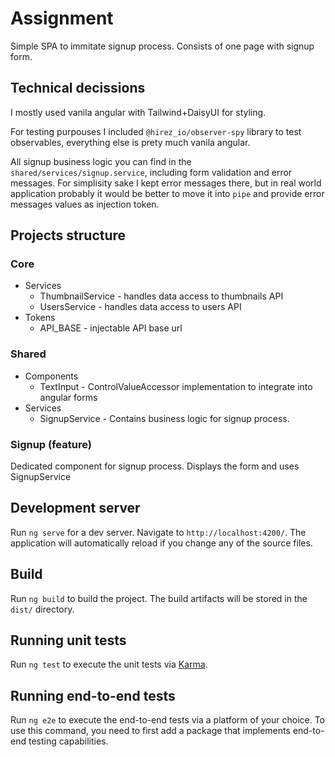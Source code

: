 # Assignment

Simple SPA to immitate signup process. Consists of one page with signup form.

## Technical decissions

I mostly used vanila angular with Tailwind+DaisyUI for styling.

For testing purpouses I included `@hirez_io/observer-spy` library to test observables, everything else is prety much vanila angular.

All signup business logic you can find in the `shared/services/signup.service`, including form validation and error messages. For simplisity sake I kept error messages there, but in real world application probably it would be better to move it into `pipe` and provide error messages values as injection token.

## Projects structure

### Core

- Services
  - ThumbnailService - handles data access to thumbnails API
  - UsersService - handles data access to users API
- Tokens
  - API_BASE - injectable API base url

### Shared

- Components
  - TextInput - ControlValueAccessor implementation to integrate into angular forms
- Services
  - SignupService - Contains business logic for signup process.

### Signup (feature)

Dedicated component for signup process. Displays the form and uses SignupService

## Development server

Run `ng serve` for a dev server. Navigate to `http://localhost:4200/`. The application will automatically reload if you change any of the source files.

## Build

Run `ng build` to build the project. The build artifacts will be stored in the `dist/` directory.

## Running unit tests

Run `ng test` to execute the unit tests via [Karma](https://karma-runner.github.io).

## Running end-to-end tests

Run `ng e2e` to execute the end-to-end tests via a platform of your choice. To use this command, you need to first add a package that implements end-to-end testing capabilities.
